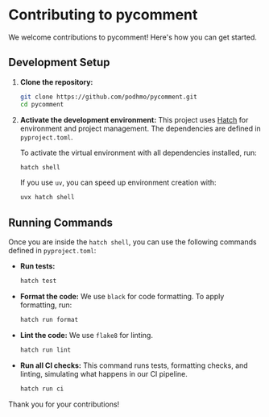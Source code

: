# Contributing to pycomment

We welcome contributions to pycomment! Here's how you can get started.

## Development Setup

1.  **Clone the repository:**
    ```bash
    git clone https://github.com/podhmo/pycomment.git
    cd pycomment
    ```

2.  **Activate the development environment:**
    This project uses [Hatch](https://hatch.pypa.io/) for environment and project management. The dependencies are defined in `pyproject.toml`.

    To activate the virtual environment with all dependencies installed, run:
    ```bash
    hatch shell
    ```
    If you use `uv`, you can speed up environment creation with:
    ```bash
    uvx hatch shell
    ```

## Running Commands

Once you are inside the `hatch shell`, you can use the following commands defined in `pyproject.toml`:

*   **Run tests:**
    ```bash
    hatch test
    ```

*   **Format the code:**
    We use `black` for code formatting. To apply formatting, run:
    ```bash
    hatch run format
    ```

*   **Lint the code:**
    We use `flake8` for linting.
    ```bash
    hatch run lint
    ```

*   **Run all CI checks:**
    This command runs tests, formatting checks, and linting, simulating what happens in our CI pipeline.
    ```bash
    hatch run ci
    ```

Thank you for your contributions!